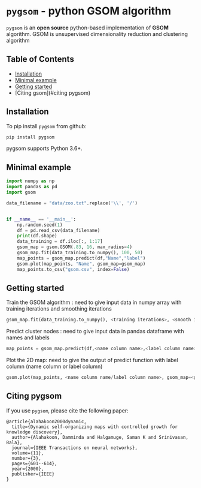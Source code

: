 # `pygsom` - python GSOM algorithm

`pygsom` is an **open source** python-based implementation of **GSOM** algorithm. GSOM is unsupervised  dimensionality reduction and clustering  algorithm 


## Table of Contents

* [Installation](#installation)
* [Minimal example](#minimal-example)
* [Getting started](#getting-started)
* [Citing gsom](#citing pygsom)

## Installation

To pip install `pygsom` from github:

```bash
pip install pygsom
```


pygsom  supports Python 3.6+.

## Minimal example


```python
import numpy as np
import pandas as pd
import gsom

data_filename = "data/zoo.txt".replace('\\', '/')


if __name__ == '__main__':
    np.random.seed(1)
    df = pd.read_csv(data_filename)
    print(df.shape)
    data_training = df.iloc[:, 1:17]
    gsom_map = gsom.GSOM(.83, 16, max_radius=4)
    gsom_map.fit(data_training.to_numpy(), 100, 50)
    map_points = gsom_map.predict(df,"Name","label")
    gsom.plot(map_points, "Name", gsom_map=gsom_map)
    map_points.to_csv("gsom.csv", index=False)
```

## Getting started
Train the GSOM algorithm : need to give input data in numpy array with training iterations and smoothing iterations
```python
gsom_map.fit(data_training.to_numpy(), <training iterations>, <smooth iterations>)
```
Predict cluster nodes : need to give input data in pandas dataframe with names and labels 
```python
map_points = gsom_map.predict(df,<name column name>,<label column name>)
```
Plot the 2D map: need to give the output of predict function with label column (name column or label column)
```python
gsom.plot(map_points, <name column name/label column name>, gsom_map=<gsom_map>)
```

## Citing pygsom

If you use `pygsom`, please cite the following paper:

```
@article{alahakoon2000dynamic,
  title={Dynamic self-organizing maps with controlled growth for knowledge discovery},
  author={Alahakoon, Damminda and Halgamuge, Saman K and Srinivasan, Bala},
  journal={IEEE Transactions on neural networks},
  volume={11},
  number={3},
  pages={601--614},
  year={2000},
  publisher={IEEE}
}
```
